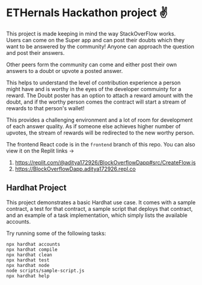 # ETHernals Hackathon project ✌
This project is made keeping in mind the way StackOverFlow works.<br>
Users can come on the Super app and can post their doubts which they want to be answered by the community! Anyone can approach the question and post their answers.<br>

Other peers form the community can come and either post their own answers to a doubt or upvote a posted answer.

This helps to understand the level of contribution experience a person might have and is worthy in the eyes of the developer commuinty for a reward. The Doubt poster has an option to attach a reward amount with the doubt, and if the worthy person comes the contract will start a stream of rewards to that person's wallet!

This provides a challenging environment and a lot of room for development of each answer quality. As if someone else achieves higher number of upvotes, the stream of rewards will be redirected to the new worthy person.

The frontend React code is in the `frontend` branch of this repo.
You can also view it on the Replit links -> 
1. https://replit.com/@aditya172926/BlockOverflowDapp#src/CreateFlow.js
2. https://BlockOverflowDapp.aditya172926.repl.co

## Hardhat Project

This project demonstrates a basic Hardhat use case. It comes with a sample contract, a test for that contract, a sample script that deploys that contract, and an example of a task implementation, which simply lists the available accounts.

Try running some of the following tasks:

```shell
npx hardhat accounts
npx hardhat compile
npx hardhat clean
npx hardhat test
npx hardhat node
node scripts/sample-script.js
npx hardhat help
```
